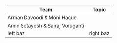 | Team  | Topic |
| ------------- |:-------------:|
| Arman Davoodi & Moni Haque     |      |
| Amin Setayesh & Sairaj Voruganti      |      |
| left baz      | right baz     |